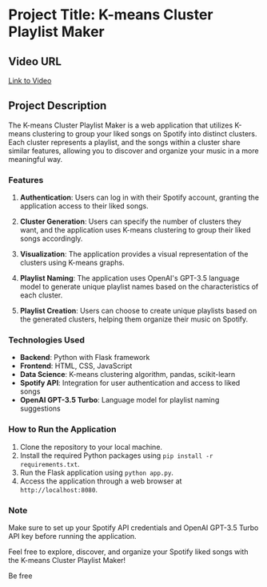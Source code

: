 # Project Title: K-means Cluster Playlist Maker

## Video URL
[Link to Video](https://youtu.be/jSWJxH-pe7s)

## Project Description

The K-means Cluster Playlist Maker is a web application that utilizes K-means clustering to group your liked songs on Spotify into distinct clusters. Each cluster represents a playlist, and the songs within a cluster share similar features, allowing you to discover and organize your music in a more meaningful way.

### Features

1. **Authentication**: Users can log in with their Spotify account, granting the application access to their liked songs.

2. **Cluster Generation**: Users can specify the number of clusters they want, and the application uses K-means clustering to group their liked songs accordingly.

3. **Visualization**: The application provides a visual representation of the clusters using K-means graphs.

4. **Playlist Naming**: The application uses OpenAI's GPT-3.5 language model to generate unique playlist names based on the characteristics of each cluster.

5. **Playlist Creation**: Users can choose to create unique playlists based on the generated clusters, helping them organize their music on Spotify.

### Technologies Used

- **Backend**: Python with Flask framework
- **Frontend**: HTML, CSS, JavaScript
- **Data Science**: K-means clustering algorithm, pandas, scikit-learn
- **Spotify API**: Integration for user authentication and access to liked songs
- **OpenAI GPT-3.5 Turbo**: Language model for playlist naming suggestions

### How to Run the Application

1. Clone the repository to your local machine.
2. Install the required Python packages using `pip install -r requirements.txt`.
3. Run the Flask application using `python app.py`.
4. Access the application through a web browser at `http://localhost:8080`.

### Note

Make sure to set up your Spotify API credentials and OpenAI GPT-3.5 Turbo API key before running the application.

Feel free to explore, discover, and organize your Spotify liked songs with the K-means Cluster Playlist Maker!

Be free